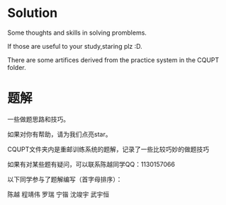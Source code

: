 # Solution
Some thoughts and skills in solving promblems.

If those are useful to your study,staring plz :D.

There are some artifices derived from the practice system in the CQUPT folder.

# 题解
一些做题思路和技巧。

如果对你有帮助，请为我们点亮star。

CQUPT文件夹内是重邮训练系统的题解，记录了一些比较巧妙的做题技巧

如果有对某些题有疑问，可以联系陈越同学QQ：1130157066

以下同学参与了题解编写（首字母排序）：

陈越 程靖伟 罗瑞 宁锴 沈竣宇 武宇恒 


